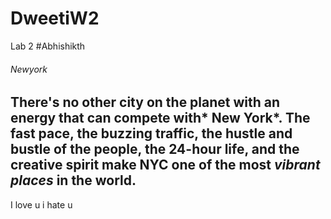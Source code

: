 # DweetiW2
Lab 2 
#Abhishikth
###### Newyork
There's no other city on the planet with an energy that can compete with* New York*. The fast pace, the buzzing traffic, the hustle and bustle of the people, the **24-hour life**, and the creative spirit make NYC one of the most ***vibrant places*** in the world.
---
I love u
i hate u 